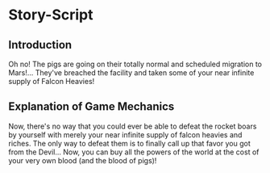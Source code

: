# Story-Script
## Introduction
Oh no! The pigs are going on their totally normal and scheduled migration to Mars!...
They've breached the facility and taken some of your near infinite supply of Falcon Heavies!

## Explanation of Game Mechanics
Now, there's no way that you could ever be able to defeat the rocket boars by yourself with merely your near infinite supply of falcon heavies and riches.
The only way to defeat them is to finally call up that favor you got from the Devil...
Now, you can buy all the powers of the world at the cost of your very own blood (and the blood of pigs)!
